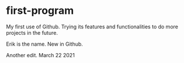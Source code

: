 # first-program
My first use of Github.  Trying its features and functionalities to do more projects in the future.

Erik is the name.  New in Github. 

Another edit.  March 22 2021
